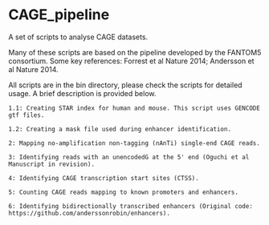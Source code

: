 # CAGE_pipeline
A set of scripts to analyse CAGE datasets.

Many of these scripts are based on the pipeline developed by the FANTOM5 consortium. 
Some key references: Forrest et al Nature 2014; Andersson et al Nature 2014.

All scripts are in the bin directory, please check the scripts for detailed usage. 
A brief description is provided below.

	1.1: Creating STAR index for human and mouse. This script uses GENCODE gtf files.

	1.2: Creating a mask file used during enhancer identification. 

	2: Mapping no-amplification non-tagging (nAnTi) single-end CAGE reads.

	3: Identifying reads with an unencodedG at the 5' end (Oguchi et al Manuscript in revision). 

	4: Identifying CAGE transcription start sites (CTSS). 

	5: Counting CAGE reads mapping to known promoters and enhancers.

	6: Identifying bidirectionally transcribed enhancers (Original code: https://github.com/anderssonrobin/enhancers).


